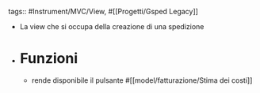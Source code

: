 tags:: #Instrument/MVC/View, #[[Progetti/Gsped Legacy]]

- La view che si occupa della creazione di una spedizione
- # Funzioni
	- rende disponibile il pulsante #[[model/fatturazione/Stima dei costi]]